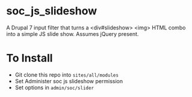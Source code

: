 soc_js_slideshow
================

A Drupal 7 input filter that turns a &lt;div#slideshow> &lt;img> HTML combo into a simple JS slide show. Assumes jQuery present. 


To Install 
==========
- Git clone this repo into `sites/all/modules`
- Set Administer soc js slideshow permission 
- Set options in `admin/soc/slider`
